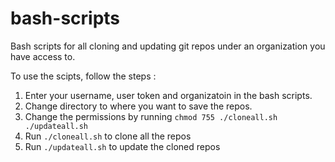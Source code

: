 # bash-scripts

Bash scripts for all cloning and updating git repos under an organization you have access to.

To use the scipts, follow the steps :

1. Enter your username, user token and organizatoin in the bash scripts.
2. Change directory to where you want to save the repos.
3. Change the permissions by running
   ```chmod 755 ./cloneall.sh ./updateall.sh```
4. Run
   ```./cloneall.sh```
   to clone all the repos
5. Run
   ```./updateall.sh```
   to update the cloned repos
